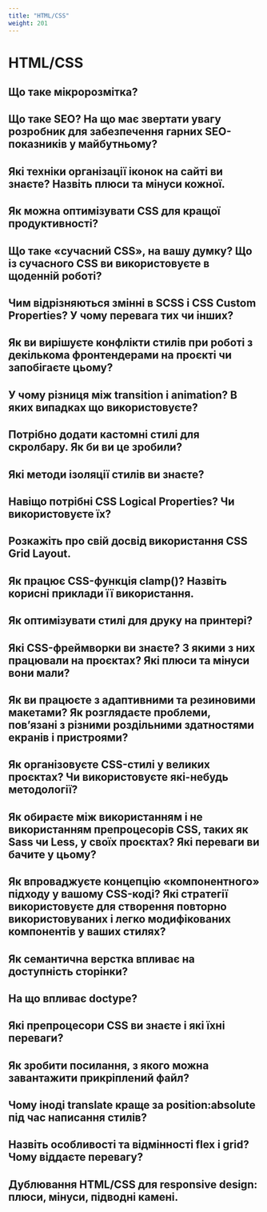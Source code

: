 ```yaml
---
title: "HTML/CSS"
weight: 201
---
```


# HTML/CSS

## Що таке мікророзмітка?

## Що таке SEO? На що має звертати увагу розробник для забезпечення гарних SEO-показників у майбутньому?

## Які техніки організації іконок на сайті ви знаєте? Назвіть плюси та мінуси кожної.

## Як можна оптимізувати CSS для кращої продуктивності?

## Що таке «сучасний CSS», на вашу думку? Що із сучасного CSS ви використовуєте в щоденній роботі?

## Чим відрізняються змінні в SCSS і CSS Custom Properties? У чому перевага тих чи інших?

## Як ви вирішуєте конфлікти стилів при роботі з декількома фронтендерами на проєкті чи запобігаєте цьому?

## У чому різниця між transition і animation? В яких випадках що використовуєте?

## Потрібно додати кастомні стилі для скролбару. Як би ви це зробили?

## Які методи ізоляції стилів ви знаєте?

## Навіщо потрібні CSS Logical Properties? Чи використовуєте їх?

## Розкажіть про свій досвід використання CSS Grid Layout.

## Як працює CSS-функція clamp()? Назвіть корисні приклади її використання.

## Як оптимізувати стилі для друку на принтері?

## Які CSS-фреймворки ви знаєте? З якими з них працювали на проєктах? Які плюси та мінуси вони мали?

## Як ви працюєте з адаптивними та резиновими макетами? Як розглядаєте проблеми, пов’язані з різними роздільними здатностями екранів і пристроями?

## Як організовуєте CSS-стилі у великих проєктах? Чи використовуєте які-небудь методології?

## Як обираєте між використанням і не використанням препроцесорів CSS, таких як Sass чи Less, у своїх проєктах? Які переваги ви бачите у цьому?

## Як впроваджуєте концепцію «компонентного» підходу у вашому CSS-коді? Які стратегії використовуєте для створення повторно використовуваних і легко модифікованих компонентів у ваших стилях?

## Як семантична верстка впливає на доступність сторінки?

## На що впливає doctype?

## Які препроцесори CSS ви знаєте і які їхні переваги?

## Як зробити посилання, з якого можна завантажити прикріплений файл?

## Чому іноді translate краще за position:absolute під час написання стилів?

## Назвіть особливості та відмінності flex і grid? Чому віддаєте перевагу?

## Дублювання HTML/CSS для responsive design: плюси, мінуси, підводні камені.